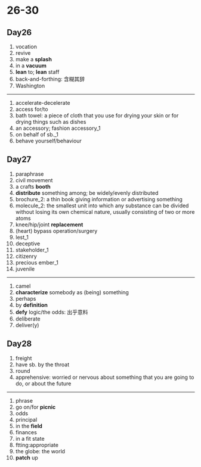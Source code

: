 # 26-30

## Day26

1. vocation
2. revive
3. make a **splash**
4. in a **vacuum**
5. **lean** to; **lean** staff
6. back-and-forthing: 含糊其辞
7. Washington

---

1. accelerate-decelerate
2. access for/to
3. bath towel: a piece of cloth that you use for drying your skin or for drying things such as dishes
4. an accessory; fashion accessory_1
5. on behalf of sb._1
6. behave yourself/behaviour

## Day27

1. paraphrase
2. civil movement
3. a crafts **booth**
4. **distribute** something among; be widely/evenly distributed
5. brochure_2: a thin book giving information or advertising something
6. molecule_2: the smallest unit into which any substance can be divided without losing its own chemical nature, usually consisting of two or more atoms
7. knee/hip/joint **replacement**
8. (heart) bypass operation/surgery
9. lest_1
10. deceptive
11. stakeholder_1
12. citizenry
13. precious ember_1
14. juvenile

---

1. camel
2. **characterize** somebody as (being) something
3. perhaps
4. by **definition**
5. **defy** logic/the odds: 出乎意料
6. deliberate
7. deliver(y)

## Day28

1. freight
2. have sb. by the throat
3. round
4. apprehensive: worried or nervous about something that you are going to do, or about the future

---

1. phrase
2. go on/for **picnic**
3. odds
4. principal
5. in the **field**
6. finances
7. in a fit state
8. ftting:appropriate
9. the globe: the world
10. **patch** up
